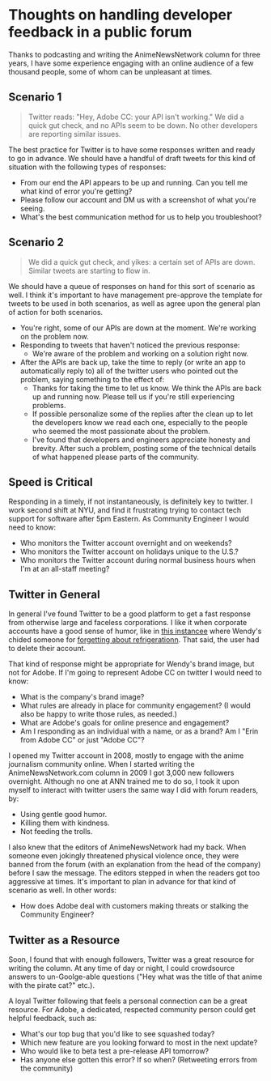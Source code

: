 # Thoughts on handling developer feedback in a public forum
Thanks to podcasting and writing the AnimeNewsNetwork column for three years, I have some experience engaging with an online audience of a few thousand people, some of whom can be unpleasant at times. 

## Scenario 1
> Twitter reads: "Hey, Adobe CC: your API isn't working." We did a quick gut check, and no APIs seem to be down. No other developers are reporting similar issues.

The best practice for Twitter is to have some responses written and ready to go in advance. We should have a handful of draft tweets for this kind of situation with the following types of responses:

- From our end the API appears to be up and running. Can you tell me what kind of error you're getting?
- Please follow our account and DM us with a screenshot of what you're seeing.
- What's the best communication method for us to help you troubleshoot?

## Scenario 2
> We did a quick gut check, and yikes: a certain set of APIs are down. Similar tweets are starting to flow in.

We should have a queue of responses on hand for this sort of scenario as well. I think it's important to have management pre-approve the template for tweets to be used in both scenarios, as well as agree upon the general plan of action for both scenarios.

- You're right, some of our APIs are down at the moment. We're working on the problem now.
- Responding to tweets that haven't noticed the previous response:
  - We're aware of the problem and working on a solution right now.
- After the APIs are back up, take the time to reply (or write an app to automatically reply to) all of the twitter users who pointed out the problem, saying something to the effect of:
  - Thanks for taking the time to let us know. We think the APIs are back up and running now. Please tell us if you're still experiencing problems.
  - If possible personalize some of the replies after the clean up to let the developers know we read each one, especially to the people who seemed the most passionate about the problem.
  - I've found that developers and engineers appreciate honesty and brevity.  After such a problem, posting some of the technical details of what happened please parts of the community.

## Speed is Critical

Responding in a timely, if not instantaneously, is definitely key to twitter. I work second shift at NYU, and find it frustrating trying to contact tech support for software after 5pm Eastern.  As Community Engineer I would need to know:
- Who monitors the Twitter account overnight and on weekends?
- Who monitors the Twitter account on holidays unique to the U.S.?
- Who monitors the Twitter account during normal business hours when I'm at an all-staff meeting?

## Twitter in General

In general I've found Twitter to be a good platform to get a fast response from otherwise large and faceless corporations.  I like it when corporate accounts have a good sense of humor, like in [this instancee](http://www.adweek.com/creativity/wendys-put-troll-ice-2017s-best-tweet-so-far-175334/) where Wendy's chided someone for [forgetting about refrigerationn](https://twitter.com/Wendys/status/815973811115925504?ref_src=twsrc%5Etfw&ref_url=http%3A%2F%2Fwww.adweek.com%2Fcreativity%2Fwendys-put-troll-ice-2017s-best-tweet-so-far-175334%2F).  That said, the user had to delete their account.

That kind of response might be appropriate for Wendy's brand image, but not for Adobe.  If I'm going to represent Adobe CC on twitter I would need to know:
- What is the company's brand image?
- What rules are already in place for community engagement? \(I would also be happy to write those rules, as needed.\)
- What are Adobe's goals for online presence and engagement?
- Am I responding as an individual with a name, or as a brand? Am I "Erin from Adobe CC" or just "Adobe CC"?

I opened my Twitter account in 2008, mostly to engage with the anime journalism community online.  When I started writing the AnimeNewsNetwork.com column in 2009 I got 3,000 new followers overnight.  Although no one at ANN trained me to do so, I took it upon myself to interact with twitter users the same way I did with forum readers, by:
- Using gentle good humor.
- Killing them with kindness.
- Not feeding the trolls.

I also knew that the editors of AnimeNewsNetwork had my back. When someone even jokingly threatened physical violence once, they were banned from the forum \(with an explanation from the head of the company\) before I saw the message.  The editors stepped in when the readers got too aggressive at times.  It's important to plan in advance for that kind of scenario as well. In other words:
- How does Adobe deal with customers making threats or stalking the Community Engineer?

## Twitter as a Resource

Soon, I found that with enough followers, Twitter was a great resource for writing the column.  At any time of day or night,  I could crowdsource answers to un-Goolge-able questions \("Hey what was the title of that anime with the pirate cat?" etc.\).

A loyal Twitter following that feels a personal connection can be a great resource.  For Adobe, a dedicated, respected community person could get helpful feedback, such as:
- What's our top bug that you'd like to see squashed today?
- Which new feature are you looking forward to most in the next update?
- Who would like to beta test a pre-release API tomorrow?
- Has anyone else gotten this error? If so when? \(Retweeting errors from the community\)
